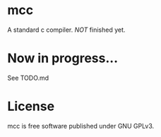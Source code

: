# mcc
A standard c compiler. _NOT_ finished yet.

# Now in progress...
See TODO.md

# License
mcc is free software published under GNU GPLv3.
